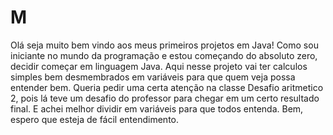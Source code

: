 # M
Olá seja muito bem vindo aos meus primeiros projetos em Java! 
Como sou iniciante no mundo da programação e estou começando do absoluto zero, decidir começar em linguagem Java.
Aqui nesse projeto vai ter calculos simples bem desmembrados em variáveis para que quem veja possa entender bem.
Queria pedir uma certa atenção na classe Desafio aritmetico 2, pois lá teve um desafio do professor para chegar em um certo resultado final.
E achei melhor dividir em variáveis para que todos entenda. Bem, espero que esteja de fácil entendimento.
